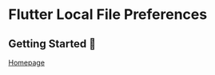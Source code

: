 # Flutter Local File Preferences

## Getting Started 🎉

[Homepage](https://mj-studio-library.github.io/flutter-local-file-preferences/)
